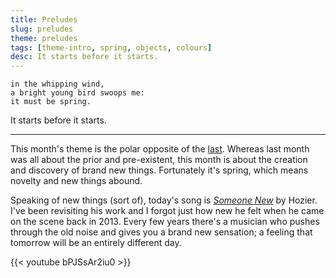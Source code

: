 ```yaml
---
title: Preludes
slug: preludes
theme: preludes
tags: [theme-intro, spring, objects, colours]
desc: It starts before it starts.
---
```


```
in the whipping wind,
a bright young bird swoops me:
it must be spring.
```

It starts before it starts.

<!--more-->

---

This month's theme is the polar opposite of the [last][1].
Whereas last month was all about the prior and pre-existent, this month is about the creation and discovery of brand new things.
Fortunately it's spring, which means novelty and new things abound.

Speaking of new things (sort of), today's song is [*Someone New*][2] by Hozier.
I've been revisiting his work and I forgot just how new he felt when he came on the scene back in 2013.
Every few years there's a musician who pushes through the old noise and gives you a brand new sensation; a feeling that tomorrow will be an entirely different day.

{{< youtube bPJSsAr2iu0 >}}

[1]: /theme/ancients
[2]: https://youtu.be/bPJSsAr2iu0
